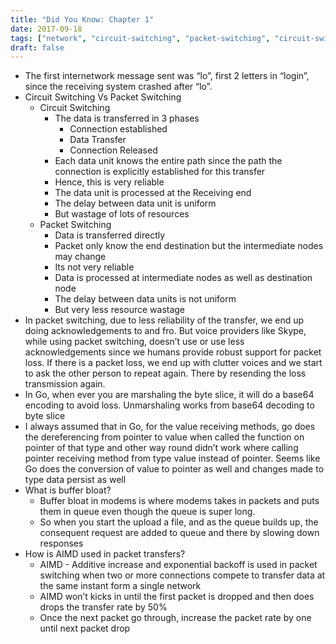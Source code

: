 ```yaml
---
title: "Did You Know: Chapter 1"
date: 2017-09-18
tags: ["network", "circuit-switching", "packet-switching", "circuit-switching vs packet-switching", "buffer-bloat", "Go", "Golang", "AIMD"]
draft: false
---
```

* The first internetwork message sent was “lo”, first 2 letters in “login”, since the receiving system crashed after “lo”.
* Circuit Switching Vs Packet Switching
    * Circuit Switching
        * The data is transferred in 3 phases
            * Connection established
            * Data Transfer
            * Connection Released
        * Each data unit knows the entire path since the path the connection is explicitly established for this transfer
        * Hence, this is very reliable
        * The data unit is processed at the Receiving end
        * The delay between data unit is uniform
        * But wastage of lots of resources
    * Packet Switching
        * Data is transferred directly
        * Packet only know the end destination but the intermediate nodes may change
        * Its not very reliable
        * Data is processed at intermediate nodes as well as destination node
        * The delay between data units is not uniform
        * But very less resource wastage
* In packet switching, due to less reliability of the transfer, we end up doing acknowledgements to and fro. But voice providers like Skype, while using packet switching, doesn’t use or use less acknowledgements since we humans provide robust support for packet loss. If there is a packet loss, we end up with clutter voices and we start to ask the other person to repeat again. There by resending the loss transmission again.
* In Go, when ever you are marshaling the byte slice, it will do a base64 encoding to avoid loss. Unmarshaling works from base64 decoding to byte slice
* I always assumed that in Go, for the value receiving methods, go does the dereferencing from pointer to value when called the function on pointer of that type and other way round didn’t work where calling pointer receiving method from type value instead of pointer. Seems like Go does the conversion of value to pointer as well and changes made to type data persist as well
* What is buffer bloat?
    * Buffer bloat in modems is where modems takes in packets and puts them in queue even though the queue is super long.
    * So when you start the upload a file, and as the queue builds up, the consequent request are added to queue and there by slowing down responses
* How is AIMD used in packet transfers?
    * AIMD - Additive increase and exponential backoff is used in packet switching when two or more connections compete to transfer data at the same instant form a single network
    * AIMD won’t kicks in until the first packet is dropped and then does drops the transfer rate by 50%
    * Once the next packet go through, increase the packet rate by one until next packet drop
